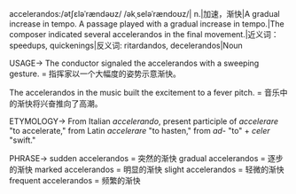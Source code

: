 accelerandos:/ətʃɛləˈrændəʊz/ /əkˌseləˈrændoʊz/| n.|加速，渐快|A gradual increase in tempo.  A passage played with a gradual increase in tempo.|The composer indicated several accelerandos in the final movement.|近义词：speedups, quickenings|反义词: ritardandos, decelerandos|Noun

USAGE->
The conductor signaled the accelerandos with a sweeping gesture. = 指挥家以一个大幅度的姿势示意渐快。

The accelerandos in the music built the excitement to a fever pitch. = 音乐中的渐快将兴奋推向了高潮。



ETYMOLOGY->
From Italian *accelerando*, present participle of *accelerare* "to accelerate," from Latin *accelerare*  "to hasten," from *ad-* "to" + *celer* "swift."


PHRASE->
sudden accelerandos = 突然的渐快
gradual accelerandos = 逐步的渐快
marked accelerandos = 明显的渐快
slight accelerandos = 轻微的渐快
frequent accelerandos = 频繁的渐快
